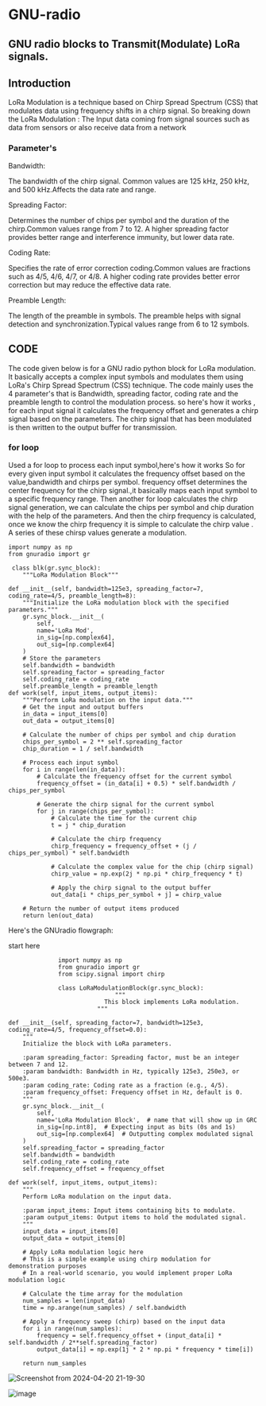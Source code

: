 # GNU-radio
## GNU radio blocks to Transmit(Modulate) LoRa signals.
## Introduction
LoRa Modulation is a technique based on Chirp Spread Spectrum (CSS) that modulates data using frequency shifts in a chirp signal.
So breaking down the LoRa Modulation :
The Input data coming from signal sources such as data from sensors or also receive data from a network 
### Parameter's

Bandwidth:

The bandwidth of the chirp signal.
Common values are 125 kHz, 250 kHz, and 500 kHz.Affects the data rate and range.

Spreading Factor:

Determines the number of chips per symbol and the duration of the chirp.Common values range from 7 to 12.
A higher spreading factor provides better range and interference immunity, but lower data rate.

Coding Rate:

Specifies the rate of error correction coding.Common values are fractions such as 4/5, 4/6, 4/7, or 4/8.
A higher coding rate provides better error correction but may reduce the effective data rate.

Preamble Length:

The length of the preamble in symbols.
The preamble helps with signal detection and synchronization.Typical values range from 6 to 12 symbols.

   
## CODE
 The code given below is for a GNU radio python block for LoRa modulation. It basically accepts a complex input symbols and modulates them using LoRa's Chirp Spread Spectrum (CSS) technique.
 The code mainly uses the 4 parameter's that is Bandwidth, spreading factor, coding rate and the preamble length to control the modulation process.
 so here's how it works , for each input signal it calculates the frequency offset and generates a chirp signal based on the parameters. The chirp signal that has been modulated is then written to the output buffer for transmission.

 ### for loop
 Used a for loop to process each input symbol,here's how it works
  So for every given input symbol it calculates the frequency offset based on the value,bandwidth and chirps per symbol. frequency offset determines the center frequency for the chirp signal.,it basically maps each input symbol to a specific frequency range. Then another for loop calculates the chirp signal generation, we can calculate the chips per symbol and chip duration with the help of the parameters. And then the chirp frequency is calculated, once we know the chirp frequency it is simple to calculate the chirp value . A series of these chirsp values generate a modulation. 


    import numpy as np
    from gnuradio import gr

     class blk(gr.sync_block):
        """LoRa Modulation Block"""
    
    def __init__(self, bandwidth=125e3, spreading_factor=7, coding_rate=4/5, preamble_length=8):
        """Initialize the LoRa modulation block with the specified parameters."""
        gr.sync_block.__init__(
            self,
            name='LoRa Mod',
            in_sig=[np.complex64],
            out_sig=[np.complex64]
        )
        # Store the parameters
        self.bandwidth = bandwidth
        self.spreading_factor = spreading_factor
        self.coding_rate = coding_rate
        self.preamble_length = preamble_length
    def work(self, input_items, output_items):
        """Perform LoRa modulation on the input data."""
        # Get the input and output buffers
        in_data = input_items[0]
        out_data = output_items[0]

        # Calculate the number of chips per symbol and chip duration
        chips_per_symbol = 2 ** self.spreading_factor
        chip_duration = 1 / self.bandwidth
        
        # Process each input symbol
        for i in range(len(in_data)):
            # Calculate the frequency offset for the current symbol
            frequency_offset = (in_data[i] + 0.5) * self.bandwidth / chips_per_symbol
            
            # Generate the chirp signal for the current symbol
            for j in range(chips_per_symbol):
                # Calculate the time for the current chip
                t = j * chip_duration
                
                # Calculate the chirp frequency
                chirp_frequency = frequency_offset + (j / chips_per_symbol) * self.bandwidth
                
                # Calculate the complex value for the chip (chirp signal)
                chirp_value = np.exp(2j * np.pi * chirp_frequency * t)
                
                # Apply the chirp signal to the output buffer
                out_data[i * chips_per_symbol + j] = chirp_value

        # Return the number of output items produced
        return len(out_data)


Here's the GNUradio flowgraph:























start here

                  import numpy as np
                  from gnuradio import gr
                  from scipy.signal import chirp

                  class LoRaModulationBlock(gr.sync_block):
                                  """
                               This block implements LoRa modulation.
                             """

    def __init__(self, spreading_factor=7, bandwidth=125e3, coding_rate=4/5, frequency_offset=0.0):
        """
        Initialize the block with LoRa parameters.

        :param spreading_factor: Spreading factor, must be an integer between 7 and 12.
        :param bandwidth: Bandwidth in Hz, typically 125e3, 250e3, or 500e3.
        :param coding_rate: Coding rate as a fraction (e.g., 4/5).
        :param frequency_offset: Frequency offset in Hz, default is 0.
        """
        gr.sync_block.__init__(
            self,
            name='LoRa Modulation Block',  # name that will show up in GRC
            in_sig=[np.int8],  # Expecting input as bits (0s and 1s)
            out_sig=[np.complex64]  # Outputting complex modulated signal
        )
        self.spreading_factor = spreading_factor
        self.bandwidth = bandwidth
        self.coding_rate = coding_rate
        self.frequency_offset = frequency_offset

    def work(self, input_items, output_items):
        """
        Perform LoRa modulation on the input data.

        :param input_items: Input items containing bits to modulate.
        :param output_items: Output items to hold the modulated signal.
        """
        input_data = input_items[0]
        output_data = output_items[0]

        # Apply LoRa modulation logic here
        # This is a simple example using chirp modulation for demonstration purposes
        # In a real-world scenario, you would implement proper LoRa modulation logic

        # Calculate the time array for the modulation
        num_samples = len(input_data)
        time = np.arange(num_samples) / self.bandwidth

        # Apply a frequency sweep (chirp) based on the input data
        for i in range(num_samples):
            frequency = self.frequency_offset + (input_data[i] * self.bandwidth / 2**self.spreading_factor)
            output_data[i] = np.exp(1j * 2 * np.pi * frequency * time[i])

        return num_samples






![Screenshot from 2024-04-20 21-19-30](https://github.com/Ritikakdr/GNU-radio/assets/116477443/a650fc75-c95a-4d44-a94d-a16e4e64d4ac)


![image](https://github.com/Ritikakdr/GNU-radio/assets/116477443/bc4f7b94-4c9f-4a13-b104-44cf7a1cf84e)

